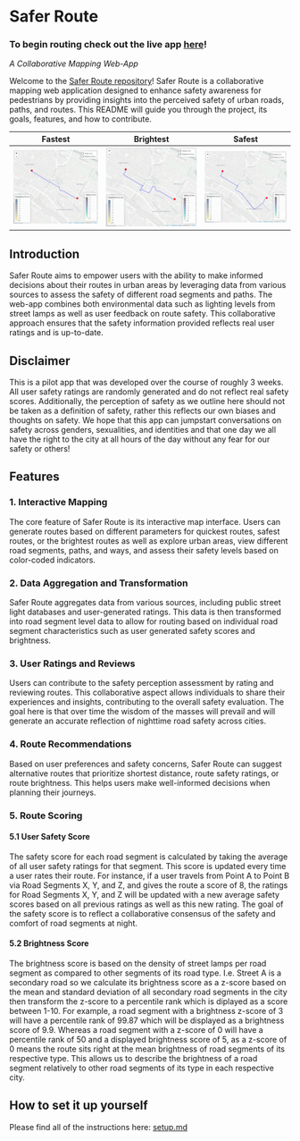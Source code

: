 # Safer Route

### To begin routing check out the live app [here](http://lemberg.geog.uni-heidelberg.de:3838/Safer-Route/)!


_A Collaborative Mapping Web-App_

Welcome to the [Safer Route repository](https://github.com/GIScience/Safer-Route)! Safer Route is a collaborative mapping web application designed to enhance safety awareness for pedestrians by providing insights into the perceived safety of urban roads, paths, and routes. This README will guide you through the project, its goals, features, and how to contribute.

| Fastest | Brightest | Safest |
|:---:|:---:|:---:|
|<img src="https://github.com/GIScience/Safer-Route/blob/main/aux/fast_route.png" width=100%>|<img src="https://github.com/GIScience/Safer-Route/blob/main/aux/safer_route.png" width=100%>|<img src="https://github.com/GIScience/Safer-Route/blob/main/aux/updated_safer_route.png" width=100%>|


## Introduction

Safer Route aims to empower users with the ability to make informed decisions about their routes in urban areas by leveraging data from various sources to assess the safety of different road segments and paths. The web-app combines both environmental data such as lighting levels from street lamps as well as user feedback on route safety. This collaborative approach ensures that the safety information provided reflects real user ratings and is up-to-date.

## Disclaimer

This is a pilot app that was developed over the course of roughly 3 weeks. All user safety ratings are randomly generated and do not reflect real safety scores. Additionally, the perception of safety as we outline here should not be taken as a definition of safety, rather this reflects our own biases and thoughts on safety. We hope that this app can jumpstart conversations on safety across genders, sexualities, and identities and that one day we all have the right to the city at all hours of the day without any fear for our safety or others!

## Features

### 1. Interactive Mapping

The core feature of Safer Route is its interactive map interface. Users can generate routes based on different parameters for quickest routes, safest routes, or the brightest routes as well as explore urban areas, view different road segments, paths, and ways, and assess their safety levels based on color-coded indicators. 

### 2. Data Aggregation and Transformation

Safer Route aggregates data from various sources, including public street light databases and user-generated ratings. This data is then transformed into road segment level data to allow for routing based on individual road segment characteristics such as user generated safety scores and brightness. 

### 3. User Ratings and Reviews

Users can contribute to the safety perception assessment by rating and reviewing routes. This collaborative aspect allows individuals to share their experiences and insights, contributing to the overall safety evaluation. The goal here is that over time the wisdom of the masses will prevail and will generate an accurate reflection of nighttime road safety across cities.

### 4. Route Recommendations

Based on user preferences and safety concerns, Safer Route can suggest alternative routes that prioritize shortest distance, route safety ratings, or route brightness. This helps users make well-informed decisions when planning their journeys.

### 5. Route Scoring

#### 5.1 User Safety Score

The safety score for each road segment is calculated by taking the average of all user safety ratings for that segment. This score is updated every time a user rates their route. For instance, if a user travels from Point A to Point B via Road Segments X, Y, and Z, and gives the route a score of 8, the ratings for Road Segments X, Y, and Z will be updated with a new average safety scores based on all previous ratings as well as this new rating. The goal of the safety score is to reflect a collaborative consensus of the safety and comfort of road segments at night. 

#### 5.2 Brightness Score

The brightness score is based on the density of street lamps per road segment as compared to other segments of its road type. I.e. Street A is a secondary road so we calculate its brightness score as a z-score based on the mean and standard deviation of all secondary road segments in the city then transform the z-score to a percentile rank which is diplayed as a score between 1-10. For example, a road segment with a brightness z-score of 3 will have a percentile rank of 99.87 which will be displayed as a brightness score of 9.9. Whereas a road segment with a z-score of 0 will have a percentile rank of 50 and a displayed brightness score of 5, as a z-score of 0 means the route sits right at the mean brightness of road segments of its respective type. This allows us to describe the brightness of a road segment relatively to other road segments of its type in each respective city. 

## How to set it up yourself

Please find all of the instructions here: [setup.md](https://github.com/GIScience/Safer-Route/blob/main/setup.md)
